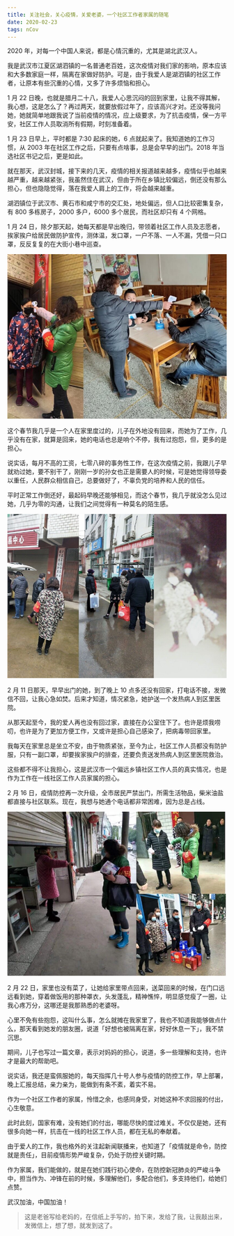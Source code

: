 ```yaml
---
title: 关注社会，关心疫情，关爱老婆，一个社区工作者家属的随笔
date: 2020-02-23
tags: nCov
---
```


2020 年，对每一个中国人来说，都是心情沉重的，尤其是湖北武汉人。

我是武汉市江夏区湖泗镇的一名普通老百姓，这次疫情对我们家的影响，原本应该和大多数家庭一样，隔离在家做好防护。可是，由于我爱人是湖泗镇的社区工作者，让原本有些沉重的心情，又多了许多烦恼和担心。

1 月 22 日晚，也就是腊月二十八，我爱人心思沉闷的回到家里，让我不得其解，我心想，这是怎么了？再过两天，就要放假过年了，应该高兴才对。还没等我问她，她就简单地跟我说了当前疫情的情况，应上级要求，为了抗击疫情，保一方平安，社区工作人员取消所有假期，时刻准备着。

1 月 23 日早上，平时都是 7:30 起床的她，6 点就起来了。我知道她的工作习惯，从 2003 年在社区工作之后，只要有点啥事，总是会早早的出门。2018 年当选社区书记之后，更是如此。

就在那天，武汉封城，接下来的几天，疫情的相关报道越来越多，疫情似乎也越来越严重，越来越紧张，我虽然住在武汉，但由于所在乡镇比较偏远，倒还没有那么担心，但也隐隐觉得，落在我爱人肩上的工作，将会越来越重。

湖泗镇位于武汉市、黄石市和咸宁市的交汇处，地处偏远，但人口比较密集复杂，有 800 多栋房子，2000 多户，6000 多个居民，而社区却只有 4 个网格。

1 月 24 日，除夕那天起，她每天都是早出晚归，带领着社区工作人员及志愿者，挨家挨户给居民做防护宣传，测体温，发口罩，一户不落、一人不漏，凭借一只口罩，反反复复的在大街小巷中巡查。

![](./_image/测体温.JPG)

这个春节我几乎是一个人在家里度过的，儿子在外地没有回来，而她为了工作，几乎没有在家，就算是回来，她的电话也总是响个不停，我有过抱怨，但，更多的是担心。

说实话，每月不高的工资，七零八碎的事务性工作，在这次疫情之前，我跟儿子早就劝过她，要不别干了，刚刚一岁的孙女也正是需要人的时候，可是她觉得领导委以重任，人民群众相信自己，总要做好了，不辜负党的培养和人民的信任。

平时正常工作倒还好，最起码早晚还能够相见，而这个春节，我几乎就没怎么见过她，几乎为零的沟通，让我们之间觉得有一种莫名的陌生感。

![](./_image/巡检.JPG)

2 月 11 日那天，早早出门的她，到了晚上 10 点多还没有回家，打电话不接，发微信不回，让我心急如焚。后来才知道，情况紧急，她护送一个发热病人到区里医院。

从那天起至今，我的爱人再也没有回过家，直接在办公室住下了。也许是烦我唠叨，也许是为了更加方便工作，又或许是担心自己感染了，把病毒带回家里。

我每天在家里总是坐立不安，由于物质紧张，至今为止，社区工作人员都没有防护服，只有一副口罩，却要挨家挨户的排查，还要负责送发热病人到区里医院救治。

这些都不得不让我担心，这是武汉市一个偏远乡镇社区工作人员的真实情况，也是作为工作在一线社区工作人员家属的担心。

2 月 16 日，疫情防控再一次升级，全市居民严禁出门，所需生活物品，柴米油盐都直接与社区联系。现在，我想与她通个电话都非常困难，因为总是占线。

![](./_image/发物资.JPG)

2 月 22 日，家里也没有菜了，让她给家里带点回来，送菜回来的时候，在门口远远看到她，穿着做饭用的那种罩衣，头发蓬乱，精神憔悴，明显感觉瘦了一圈，让我心疼万分，这哪还是我那熟悉的老婆呀。

心里不免有些抱怨，这叫什么事，怎么就摊在我家里了，我也不知道我能够做点什么，那天看到她发的朋友圈，说道「好想也被隔离在家，好好休息一下」，我不禁沉思。

期间，儿子也写过一篇文章，表示对妈妈的担心，说道，多一些理解和支持，也许才是最大的帮助吧。

说实话，我还是蛮佩服她的，每天指挥几十号人参与疫情的防控工作，早上部署，晚上汇报总结，亲力亲为，能做到有条不紊，着实不易。

作为一个社区工作者的家属，怜惜之余，也感同身受，对她这种不求回报的付出，心生敬意。

此时此刻，国家有难，没有她们的付出，哪能尽快的度过难关。不仅仅是她，还有很多向她一样，抗击在一线的社区工作人员，都在无私的奉献着。

由于爱人的工作，我也格外的关注起新闻联播来，也知道了「疫情就是命令，防控就是责任」，目前疫情形势严峻复杂，仍处于防控关键时期。

作为家属，我们能做的，就是在她们践行初心使命，在防控新冠肺炎的严峻斗争中，担当作为、冲锋在前的时候，多理解他们，多配合他们，多支持他们，给她们点赞。

武汉加油，中国加油！

> 这是老爸写给老妈的，在信纸上手写的，拍下来，发给了我，让我敲出来，发微信上，想了想，就发到这了。